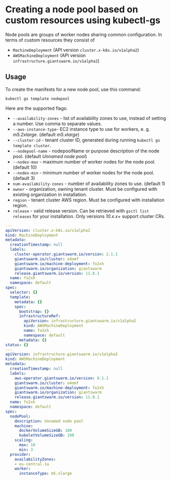 # Creating a node pool based on custom resources using kubectl-gs

Node pools are groups of worker nodes sharing common configuration. In terms of custom resources they consist of

- `MachineDeployment` (API version `cluster.x-k8s.io/v1alpha2`)
- `AWSMachineDeployment` (API version `infrastructure.giantswarm.io/v1alpha2`)

## Usage

To create the manifests for a new node pool, use this command:

    kubectl gs template nodepool

Here are the supported flags:

  - `--availability-zones` - list of availability zones to use, instead of setting a number. Use comma to separate values.
  - `--aws-instance-type`- EC2 instance type to use for workers, e. g. *m5.2xlarge*. (default *m5.xlarge*)
  - `--cluster-id` - tenant cluster ID, generated during running `kubectl gs template cluster`.
  - `--nodepool-name` - nodepoolName or purpose description of the node pool. (default *Unnamed node pool*)
  - `--nodex-max` - maximum number of worker nodes for the node pool. (default 10)
  - `--nodex-min` - minimum number of worker nodes for the node pool. (default 3)
  - `num-availability-zones` - number of availability zones to use. (default 1)
  - `owner` - organization, owning tenant cluster. Must be configured with existing organization in installation.
  - `region` - tenant cluster AWS region. Must be configured with installation region.
  - `release` - valid release version.
    Can be retrieved with `gsctl list releases` for your installation. Only versions *10.x.x*+ support cluster CRs.

```yaml
---
apiVersion: cluster.x-k8s.io/v1alpha2
kind: MachineDeployment
metadata:
  creationTimestamp: null
  labels:
    cluster-operator.giantswarm.io/version: 2.1.1
    giantswarm.io/cluster: o4omf
    giantswarm.io/machine-deployment: fo2xh
    giantswarm.io/organization: giantswarm
    release.giantswarm.io/version: 11.0.1
  name: fo2xh
  namespace: default
spec:
  selector: {}
  template:
    metadata: {}
    spec:
      bootstrap: {}
      infrastructureRef:
        apiVersion: infrastructure.giantswarm.io/v1alpha2
        kind: AWSMachineDeployment
        name: fo2xh
        namespace: default
      metadata: {}
status: {}
---
apiVersion: infrastructure.giantswarm.io/v1alpha2
kind: AWSMachineDeployment
metadata:
  creationTimestamp: null
  labels:
    aws-operator.giantswarm.io/version: 8.1.1
    giantswarm.io/cluster: o4omf
    giantswarm.io/machine-deployment: fo2xh
    giantswarm.io/organization: giantswarm
    release.giantswarm.io/version: 11.0.1
  name: fo2xh
  namespace: default
spec:
  nodePool:
    description: Unnamed node pool
    machine:
      dockerVolumeSizeGB: 100
      kubeletVolumeSizeGB: 100
    scaling:
      max: 10
      min: 3
  provider:
    availabilityZones:
    - eu-central-1a
    worker:
      instanceType: m5.xlarge
```
